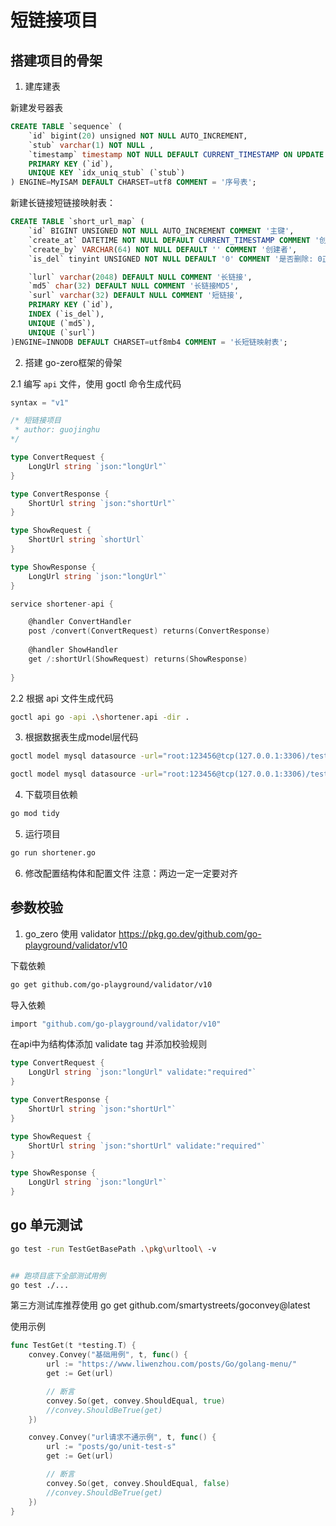 # 短链接项目


## 搭建项目的骨架

1. 建库建表

新建发号器表
```sql
CREATE TABLE `sequence` (
    `id` bigint(20) unsigned NOT NULL AUTO_INCREMENT,
    `stub` varchar(1) NOT NULL ,
    `timestamp` timestamp NOT NULL DEFAULT CURRENT_TIMESTAMP ON UPDATE CURRENT_TIMESTAMP,
    PRIMARY KEY (`id`),
    UNIQUE KEY `idx_uniq_stub` (`stub`)
) ENGINE=MyISAM DEFAULT CHARSET=utf8 COMMENT = '序号表';

```

新建长链接短链接映射表：
```sql
CREATE TABLE `short_url_map` (
    `id` BIGINT UNSIGNED NOT NULL AUTO_INCREMENT COMMENT '主键',
    `create_at` DATETIME NOT NULL DEFAULT CURRENT_TIMESTAMP COMMENT '创建时间',
    `create_by` VARCHAR(64) NOT NULL DEFAULT '' COMMENT '创建者',
    `is_del` tinyint UNSIGNED NOT NULL DEFAULT '0' COMMENT '是否删除: 0正常1删除',

    `lurl` varchar(2048) DEFAULT NULL COMMENT '长链接',
    `md5` char(32) DEFAULT NULL COMMENT '长链接MD5',
    `surl` varchar(32) DEFAULT NULL COMMENT '短链接',
    PRIMARY KEY (`id`),
    INDEX (`is_del`),
    UNIQUE (`md5`),
    UNIQUE (`surl`)
)ENGINE=INNODB DEFAULT CHARSET=utf8mb4 COMMENT = '长短链映射表';

```

2. 搭建 go-zero框架的骨架

2.1 编写 `api` 文件，使用 goctl 命令生成代码

```go
syntax = "v1"

/* 短链接项目
 * author: guojinghu   
*/

type ConvertRequest {
    LongUrl string `json:"longUrl"`
}

type ConvertResponse {
    ShortUrl string `json:"shortUrl"`
}

type ShowRequest {
    ShortUrl string `shortUrl`
}

type ShowResponse {
    LongUrl string `json:"longUrl"`
}

service shortener-api {

    @handler ConvertHandler
    post /convert(ConvertRequest) returns(ConvertResponse)
    
    @handler ShowHandler
    get /:shortUrl(ShowRequest) returns(ShowResponse)
    
}


```

2.2 根据 api 文件生成代码

```bash
goctl api go -api .\shortener.api -dir .
```

3. 根据数据表生成model层代码
```bash
goctl model mysql datasource -url="root:123456@tcp(127.0.0.1:3306)/test" -table="short_url_map" -dir="./model"

goctl model mysql datasource -url="root:123456@tcp(127.0.0.1:3306)/test" -table="sequence" -dir="./model"

```

4. 下载项目依赖
```bash
go mod tidy
```

5. 运行项目
```bash
go run shortener.go
```


6. 修改配置结构体和配置文件
注意：两边一定一定要对齐

## 参数校验

1. go_zero 使用 validator
https://pkg.go.dev/github.com/go-playground/validator/v10

下载依赖
```bash
go get github.com/go-playground/validator/v10
```

导入依赖
```bash
import "github.com/go-playground/validator/v10"
```

在api中为结构体添加 validate tag 并添加校验规则
```go
type ConvertRequest {
	LongUrl string `json:"longUrl" validate:"required"`
}

type ConvertResponse {
	ShortUrl string `json:"shortUrl"`
}

type ShowRequest {
	ShortUrl string `json:"shortUrl" validate:"required"`
}

type ShowResponse {
	LongUrl string `json:"longUrl"`
}
```

## go 单元测试
```bash
go test -run TestGetBasePath .\pkg\urltool\ -v


## 跑项目底下全部测试用例
go test ./...
```

第三方测试库推荐使用
go get github.com/smartystreets/goconvey@latest

使用示例
```go
func TestGet(t *testing.T) {
	convey.Convey("基础用例", t, func() {
		url := "https://www.liwenzhou.com/posts/Go/golang-menu/"
		get := Get(url)

		// 断言
		convey.So(get, convey.ShouldEqual, true)
		//convey.ShouldBeTrue(get)
	})

	convey.Convey("url请求不通示例", t, func() {
		url := "posts/go/unit-test-s"
		get := Get(url)

		// 断言
		convey.So(get, convey.ShouldEqual, false)
		//convey.ShouldBeTrue(get)
	})
}
```